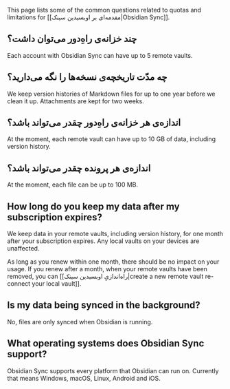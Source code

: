 This page lists some of the common questions related to quotas and limitations for [[مقدمه‌ای بر اوبسیدین سینک|Obsidian Sync]].



## چند خزانه‌ی راهِ‌دور می‌توان داشت؟

Each account with Obsidian Sync can have up to 5 remote vaults.

## چه مدّت تاریخچه‌ی نسخه‌ها را نگه می‌دارید؟

We keep version histories of Markdown files for up to one year before we clean it up. Attachments are kept for two weeks.

## اندازه‌ی هر خزانه‌ی راهِ‌دور چقدر می‌تواند باشد؟

At the moment, each remote vault can have up to 10 GB of data, including version history.

## اندازه‌ی هر پرونده چقدر می‌تواند باشد؟

At the moment, each file can be up to 100 MB.

## How long do you keep my data after my subscription expires?

We keep data in your remote vaults, including version history, for one month after your subscription expires. Any local vaults on your devices are unaffected.

As long as you renew within one month, there should be no impact on your usage. If you renew after a month, when your remote vaults have been removed, you can [[راه‌اندازیِ اوبسیدین سینک|create a new remote vault re-connect your local vault]].

## Is my data being synced in the background?

No, files are only synced when Obsidian is running.

## What operating systems does Obsidian Sync support?

Obsidian Sync supports every platform that Obsidian can run on. Currently that means Windows, macOS, Linux, Android and iOS.

